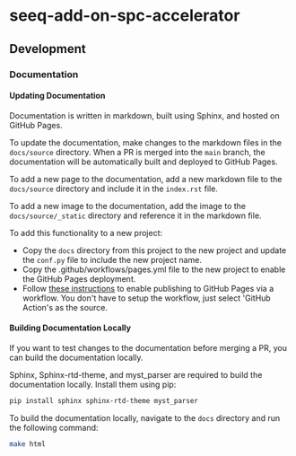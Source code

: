 # seeq-add-on-spc-accelerator

## Development

### Documentation

#### Updating Documentation
Documentation is written in markdown, built using Sphinx, and hosted on GitHub Pages. 

To update the documentation, make changes to the markdown files in the `docs/source` directory. When a PR is merged into the `main` branch, the documentation will be automatically built and deployed to GitHub Pages.

To add a new page to the documentation, add a new markdown file to the `docs/source` directory and include it in the `index.rst` file.

To add a new image to the documentation, add the image to the `docs/source/_static` directory and reference it in the markdown file.

To add this functionality to a new project:
- Copy the `docs` directory from this project to the new project and update the `conf.py` file to include the new project name.
- Copy the .github/workflows/pages.yml file to the new project to enable the GitHub Pages deployment. 
- Follow [these instructions](https://docs.github.com/en/pages/getting-started-with-github-pages/configuring-a-publishing-source-for-your-github-pages-site#publishing-with-a-custom-github-actions-workflow) to enable publishing to GitHub Pages via a workflow. You don't have to setup the workflow, just select 'GitHub Action's as the source.

#### Building Documentation Locally

If you want to test changes to the documentation before merging a PR, you can build the documentation locally.

Sphinx, Sphinx-rtd-theme, and myst_parser are required to build the documentation locally. Install them using pip:
```bash
pip install sphinx sphinx-rtd-theme myst_parser
```

To build the documentation locally, navigate to the `docs` directory and run the following command:
```bash
make html
```
